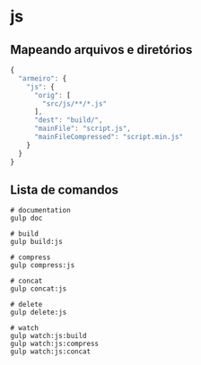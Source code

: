 # js
## Mapeando arquivos e diretórios

```javascript
{
  "armeiro": {
    "js": {
      "orig": [
        "src/js/**/*.js"
      ],
      "dest": "build/",
      "mainFile": "script.js",
      "mainFileCompressed": "script.min.js"
    }
  }
}
```
## Lista de comandos
```shell
# documentation
gulp doc

# build
gulp build:js

# compress
gulp compress:js

# concat
gulp concat:js

# delete
gulp delete:js

# watch
gulp watch:js:build
gulp watch:js:compress
gulp watch:js:concat
```

